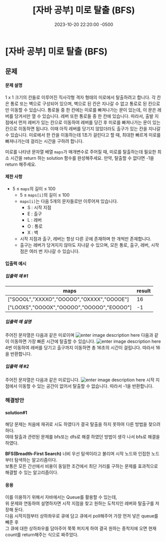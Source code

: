 ﻿---
layout: post
title:  "[자바 공부]  미로 탈출 (BFS)"
date:   2023-10-20 22:20:00 -0500
tags: algorithm
category : [알고리즘]
---


# [자바 공부] 미로 탈출 (BFS)

## 문제

#### 문제 설명

1 x 1 크기의 칸들로 이루어진 직사각형 격자 형태의 미로에서 탈출하려고 합니다. 각 칸은 통로 또는 벽으로 구성되어 있으며, 벽으로 된 칸은 지나갈 수 없고 통로로 된 칸으로만 이동할 수 있습니다. 통로들 중 한 칸에는 미로를 빠져나가는 문이 있는데, 이 문은 레버를 당겨서만 열 수 있습니다. 레버 또한 통로들 중 한 칸에 있습니다. 따라서, 출발 지점에서 먼저 레버가 있는 칸으로 이동하여 레버를 당긴 후 미로를 빠져나가는 문이 있는 칸으로 이동하면 됩니다. 이때 아직 레버를 당기지 않았더라도 출구가 있는 칸을 지나갈 수 있습니다. 미로에서 한 칸을 이동하는데 1초가 걸린다고 할 때, 최대한 빠르게 미로를 빠져나가는데 걸리는 시간을 구하려 합니다.

미로를 나타낸 문자열 배열 `maps`가 매개변수로 주어질 때, 미로를 탈출하는데 필요한 최소 시간을 return 하는 solution 함수를 완성해주세요. 만약, 탈출할 수 없다면 -1을 return 해주세요.

#### 제한 사항

-   5 ≤  `maps`의 길이 ≤ 100
    -   5 ≤  `maps[i]`의 길이 ≤ 100
    -   `maps[i]`는 다음 5개의 문자들로만 이루어져 있습니다.
        -   S : 시작 지점
        -   E : 출구
        -   L : 레버
        -   O : 통로
        -   X : 벽
    -   시작 지점과 출구, 레버는 항상 다른 곳에 존재하며 한 개씩만 존재합니다.
    -   출구는 레버가 당겨지지 않아도 지나갈 수 있으며, 모든 통로, 출구, 레버, 시작점은 여러 번 지나갈 수 있습니다.
#### 입출력 예시
##### 입출력 예 #1

|maps|result|
|---|---|
|["SOOOL","XXXXO","OOOOO","OXXXX","OOOOE"]|16|
|["LOOXS","OOOOX","OOOOO","OOOOO","EOOOO"]|-1|

##### 입출력 예 설명
주어진 문자열은 다음과 같은 미로이며
![enter image description here](https://i.ibb.co/PcfBDkF/214443486-cb2b84a4-afc6-4b25-8da2-645a853859f1.png)
다음과 같이 이동하면 가장 빠른 시간에 탈출할 수 있습니다.
![enter image description here](https://i.ibb.co/8DVttrC/207090680-93289071-da4f-4126-9c31-066c1d4d3802.png)
4번 이동하여 레버를 당기고 출구까지 이동하면 총 16초의 시간이 걸립니다. 따라서 16을 반환합니다.

##### 입출력 예 #2
주어진 문자열은 다음과 같은 미로입니다.
![enter image description here](https://i.ibb.co/5jP10CW/214443892-1e7734e9-b4c8-49af-ba29-aa5597039617.png)
시작 지점에서 이동할 수 있는 공간이 없어서 탈출할 수 없습니다. 따라서 -1을 반환합니다.


### 해결방안

#### solution#1
<script src="https://gist.github.com/Flen-E/5a5a28dbd4fab5785246ce7b4b7700d8.js"></script>

해당 문제는 처음에 재귀로 시도 하였다가 결국 탈출을 하지 못하여 다른 방법을 찾으려 하다.<br> 여태 탈출과 관련된 문제를 bfs또는 dfs로 해결 하였던 방법이 생각 나서 bfs로 해결을 하였다.

**BFS(Breadth-First Search)**
너비 우선 탐색이라고 불리며 시작 노드와 인접한 노드부터 탐색하는 알고리즘이다.<br> 보통은 모든 간선에서 비용이 동일한 조건에서 최단 거리를 구하는 문제를 효과적으로 해결할 수 있는 알고리즘이다.

#### 응용
이를 이용하기 위해서 자바에서는 Queue를 활용할 수 있는데,<br>
위 문제와 연동하여 설명하자면 시작 지점을 찾고 원하는 도착지인 레버와 탈출구를 저장해 둔다.<br>
다음 시작지점부터 상하좌우로 큐에 담고 큐에서 poll해주어 가장 먼저 넣은 queue를 빼준 후 <br>
 그 큐에 대한 상하좌우를 담아주어 쭉쭉 퍼지게 하여 결국 원하는 종착지에 오면 현재 count를 return해주는 식으로 짜주었다.

